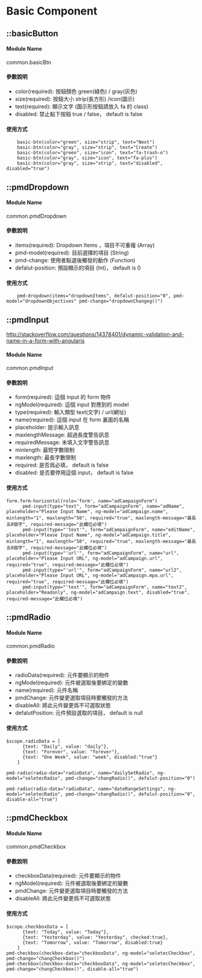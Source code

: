 
# Basic Component

## ::basicButton  
#### Module Name
common.basicBtn


#### 參數說明
* color(required): 按鈕顏色 green(綠色) / gray(灰色)
* size(required): 按鈕大小 strip(長方形) /icon(圖示)
* text(required): 顯示文字 (圖示形按鈕請放入 fa 的 class)
* disabled: 禁止點下按鈕 true / false， default is false
   
#### 使用方式
    
```
    basic-btn(color="green", size="strip", text="Next")
    basic-btn(color="gray", size="strip", text="Create")
    basic-btn(color="green", size="icon", text="fa-trash-o")
    basic-btn(color="gray", size="icon", text="fa-plus")
    basic-btn(color="gray", size="strip", text="disabled", disabled="true")
```

## ::pmdDropdown  
#### Module Name
common.pmdDropdown


#### 參數說明
* items(required): Dropdown Items ，項目不可重複 (Array)
* pmd-model(required): 目前選擇的項目 (String)
* pmd-change: 使用者點選後觸發的動作 (Function)
* defalut-position: 預設顯示的項目 (Int)， default is 0
   
#### 使用方式
    
```
    pmd-dropdown(items="dropdownItems", defalut-position="0", pmd-model="dropdownObjectives" pmd-change="dropdownChangeg()")
```

## ::pmdInput
http://stackoverflow.com/questions/14378401/dynamic-validation-and-name-in-a-form-with-angularjs
#### Module Name
common.pmdInput


#### 參數說明
* form(required): 這個 input 的 form 物件
* ngModel(required): 這個 input 對應到的 model
* type(required): 輸入類型 text(文字) / url(網址)
* name(required): 這個 input 在 form 裏面的名稱
* placeholder: 提示輸入訊息
* maxlengthMessage: 超過長度警告訊息
* requiredMessage: 未填入文字警告訊息
* minlength: 最短字數限制
* maxlength: 最長字數限制
* required: 是否爲必填， default is false
* disabled: 是否要停用這個 input， default is false
   
#### 使用方式

```
form.form-horizontal(role='form', name="adCampaignForm")
      pmd-input(type="text", form="adCampaignForm", name="adName", placeholder="Please Input Name", ng-model="adCampaign.name", minlength="1", maxlength="50", required="true", maxlength-message="最長五0個字", required-message="此欄位必填")
      pmd-input(type="'text'", form="adCampaignForm", name="editName", placeholder="Please Input Name", ng-model="adCampaign.title", minlength="1", maxlength="50", required="true", maxlength-message="最長五0個字", required-message="此欄位必填")
      pmd-input(type="'url'", form="adCampaignForm", name="url", placeholder="Please Input URL", ng-model="adCampaign.url", required="true", required-message="此欄位必填")
      pmd-input(type="'url'", form="adCampaignForm", name="url2", placeholder="Please Input URL", ng-model="adCampaign.mpa.url", required="true", required-message="此欄位必填")
      pmd-input(type="'text'", form="adCampaignForm", name="text2", placeholder="Readonly", ng-model="adCampaign.text", disabled="true", required-message="此欄位必填")
```

## ::pmdRadio
#### Module Name
common.pmdRadio


#### 參數說明
* radioData(required): 元件要顯示的物件
* ngModel(required): 元件被選取後要綁定的變數
* name(required): 元件名稱
* pmdChange: 元件變更選取項目時要觸發的方法
* disableAll: 將此元件變更爲不可選取狀態
* defalutPosition: 元件預設選取的項目， default is null

#### 使用方式

```
$scope.radioData = [
      {text: "Daily", value: "daily"},
      {text: "Forever", value: "forever"},
      {text: "One Week", value: "week", disabled:"true"}
    ]
    
pmd-radio(radio-data="radioData", name="dailySetRadio", ng-model="seletecRadio", pmd-change="changRadio()", defalut-position="0")
      
pmd-radio(radio-data="radioData", name="dateRangeSettings", ng-model="seletecRadio", pmd-change="changRadio()", defalut-position="0", disable-all="true")
```

## ::pmdCheckbox
#### Module Name
common.pmdCheckbox


#### 參數說明
* checkboxData(required): 元件要顯示的物件
* ngModel(required): 元件被選取後要綁定的變數
* pmdChange: 元件變更選取項目時要觸發的方法
* disableAll: 將此元件變更爲不可選取狀態

#### 使用方式

```
$scope.checkboxData = [
      {text: "Today", value: "Today"},
      {text: "Yesterday", value: "Yesterday", checked:true},
      {text: "Tomorrow", value: "Tomorrow", disabled:true}
    ]
pmd-checkbox(checkbox-data="checkboxData", ng-model="seletecCheckbox", pmd-change="changCheckbox()")  
pmd-checkbox(checkbox-data="checkboxData", ng-model="seletecCheckbox", pmd-change="changCheckbox()", disable-all="true")
```

